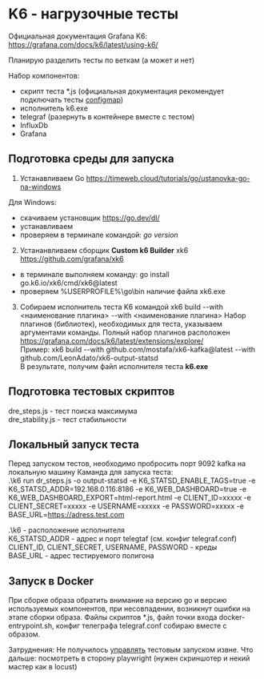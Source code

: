 # K6 - нагрузочные тесты
Официальная документация Grafana K6: https://grafana.com/docs/k6/latest/using-k6/

Планирую разделить тесты по веткам (а может и нет)

Набор компонентов:
- скрипт теста *.js (официальная документация рекомендует подключать тесты [configmap](https://grafana.com/docs/k6/latest/testing-guides/running-distributed-tests/#3-add-test-scripts))
- исполнитель k6.exe
- telegraf (разернуть в контейнере вместе с тестом)
- InfluxDb
- Grafana

## Подготовка среды для запуска

1. Устанавливаем Go https://timeweb.cloud/tutorials/go/ustanovka-go-na-windows

Для Windows: 
- cкачиваем установщик https://go.dev/dl/ 
- устанавливаем
- проверяем в терминале командой: _go version_ 
2. Устананвливаем сборщик **Custom k6 Builder** xk6 https://github.com/grafana/xk6 
 - в терминале выполняем команду: go install go.k6.io/xk6/cmd/xk6@latest
 - проверяем %USERPROFILE%\go\bin наличие файла  xk6.exe
3. Собираем исполнитель теста K6 командой xk6 build --with <наименование плагина> --with <наименование плагина>  Набор плагинов (библиотек), необходимых для теста, указываем аргументами команды. Полный набор плагинов расположен https://grafana.com/docs/k6/latest/extensions/explore/  
Пример: xk6 build --with github.com/mostafa/xk6-kafka@latest --with github.com/LeonAdato/xk6-output-statsd  
В результате, получим файл исполнителя теста **k6.exe**

## Подготовка тестовых скриптов
dre_steps.js - тест поиска максимума  
dre_stability.js - тест стабильности

## Локальный запуск теста
Перед запуском тестов, необходимо пробросить порт 9092 kafka на локальную машину
Каманда для запуска теста:   
.\k6 run dr_steps.js -o output-statsd -e K6_STATSD_ENABLE_TAGS=true -e K6_STATSD_ADDR=192.168.0.116:8186 -e K6_WEB_DASHBOARD=true -e K6_WEB_DASHBOARD_EXPORT=html-report.html -e CLIENT_ID=xxxxx -e CLIENT_SECRET=xxxxx -e USERNAME=xxxxx -e PASSWORD=xxxxx -e BASE_URL=https://adress.test.com

.\k6 - расположение исполнителя  
K6_STATSD_ADDR - адрес и порт telegtaf (см. конфиг telegraf.conf)  
CLIENT_ID, CLIENT_SECRET, USERNAME, PASSWORD - креды   
BASE_URL - адрес тестируемого полигона  

## Запуск в Docker
При сборке образа обратить внимание на версию go и версию используемых компонентов, при несовпадении, возникнут ошибки на этапе сборки образа.
Файлы скриптов *.js, файл точки входа docker-entrypoint.sh, конфиг телеграфа telegraf.conf собираю вместе с образом.

Затруднения:
Не получилось [управлять](https://grafana.com/docs/k6/latest/misc/k6-rest-api/#:~:text=life%20cycle.-,Stop%20Test,-PATCH%20http%3A//localhost) тестовым запуском извне.
Что дальше:
посмотреть в сторону playwright (нужен скриншотер и некий мастер как в locust)



